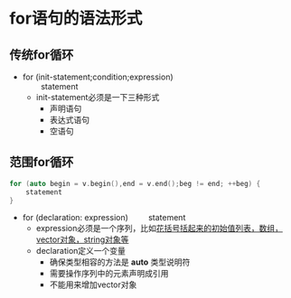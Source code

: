 # for语句的语法形式 

## 传统for循环

- for (init-statement;condition;expression)  
&emsp;&emsp; statement
  - init-statement必须是一下三种形式
    - 声明语句
    - 表达式语句
    - 空语句

## 范围for循环

```c++
for (auto begin = v.begin(),end = v.end();beg != end; ++beg) {
    statement
}
```

- for (declaration: expression)
&emsp;&emsp; statement
  - expression必须是一个序列，比如<u>花括号括起来的初始值列表，数组，vector对象，string对象等</u>
  - declaration定义一个变量
    - 确保类型相容的方法是 **auto** 类型说明符
    - 需要操作序列中的元素声明成引用
    - 不能用来增加vector对象